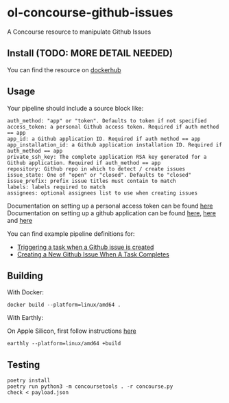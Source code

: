 # ol-concourse-github-issues
A Concourse resource to manipulate Github Issues

## Install (TODO: MORE DETAIL NEEDED)

You can find the resource on [dockerhub](https://hub.docker.com/r/mitodl/ol-concourse-github-issues)

## Usage

Your pipeline should include a source block like:

```
auth_method: "app" or "token". Defaults to token if not specified
access_token: a personal Github access token. Required if auth method == app
app_id: a Github application ID. Required if auth method == app
app_installation_id: a Github application installation ID. Required if auth_method == app
private_ssh_key: The complete application RSA key generated for a Github application. Required if auth_method == app
repository: Github repo in which to detect / create issues
issue_state: One of "open" or "closed". Defaults to "closed"
issue_prefix: prefix issue titles must contain to match
labels: labels required to match
assignees: optional assignees list to use when creating issues
```

Documentation on setting up a personal access token can be found [here](https://docs.github.com/en/apps/creating-github-apps/authenticating-with-a-github-app/generating-a-user-access-token-for-a-github-app)
Documentation on setting up a github application can be found [here](https://docs.github.com/en/apps/creating-github-apps/registering-a-github-app/registering-a-github-app), [here](https://docs.github.com/en/apps/creating-github-apps/authenticating-with-a-github-app/authenticating-as-a-github-app-installation) and [here](https://docs.github.com/en/apps/creating-github-apps/authenticating-with-a-github-app/managing-private-keys-for-github-apps)

You can find example pipeline definitions for:

- [Triggering a task when a Github issue is created](trigger_test_pipeline.yaml)
- [Creating a New Github Issue When A Task
Completes](issue_create_test_pipeline.yaml)

## Building

With Docker:
```
docker build --platform=linux/amd64 .
```

With Earthly:

On Apple Silicon, first follow instructions [here](https://docs.earthly.dev/docs/guides/multi-platform#apple-silicon-m1-and-m2-processors)
```
earthly --platform=linux/amd64 +build
```

## Testing

```
poetry install
poetry run python3 -m concoursetools . -r concourse.py
check < payload.json
```
